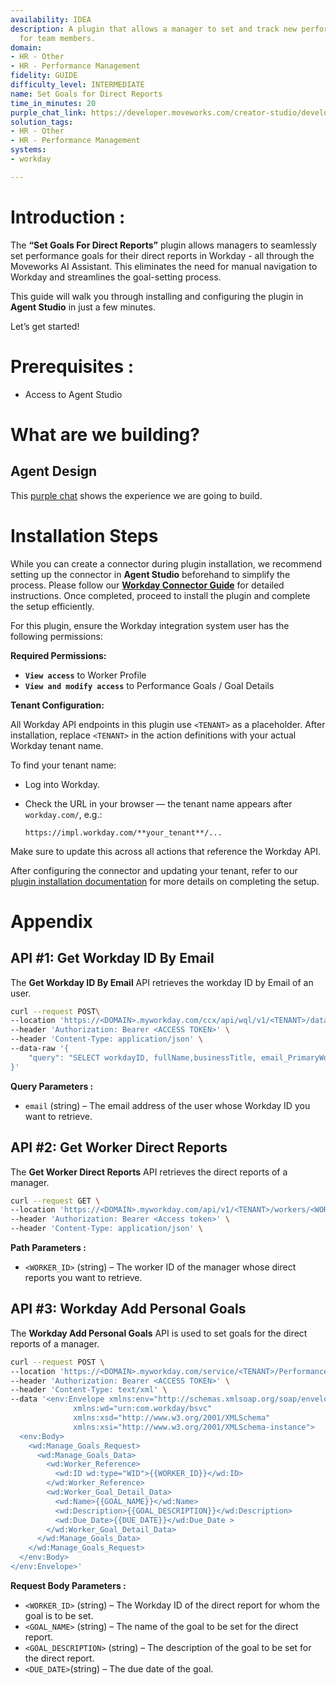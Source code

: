 ```yaml
---
availability: IDEA
description: A plugin that allows a manager to set and track new performance goals
  for team members.
domain:
- HR - Other
- HR - Performance Management
fidelity: GUIDE
difficulty_level: INTERMEDIATE
name: Set Goals for Direct Reports
time_in_minutes: 20
purple_chat_link: https://developer.moveworks.com/creator-studio/developer-tools/purple-chat/?conversation=%7B%22startTimestamp%22%3A%2211%3A43+AM%22%2C%22messages%22%3A%5B%7B%22role%22%3A%22user%22%2C%22parts%22%3A%5B%7B%22richText%22%3A%22%3Cp%3EI+need+to+set+performance+OKRs+for+Drew.%3Cbr%3E%3C%2Fp%3E%22%7D%5D%7D%2C%7B%22role%22%3A%22assistant%22%2C%22parts%22%3A%5B%7B%22richText%22%3A%22%3Cp%3EJust+to+clarify%2C+you%27re+referring+to+Drew+Downs%2C+your+report%2C+right%3F%3Cbr%3E%3Cbr%3EI+found+a+few+other+Drews+including%3Cbr%3E-+Drew+Smith%3Cbr%3E-+Drew+Ponce%3Cbr%3E-+Drew+Wei%3Cbr%3E%3C%2Fp%3E%22%7D%5D%7D%2C%7B%22role%22%3A%22user%22%2C%22parts%22%3A%5B%7B%22richText%22%3A%22%3Cp%3EYes%2C+I+want+to+set+a+goal+for+him+and+his+team+to+generate+3000+marketing+qualified+leads+this+half.%3Cbr%3E%3C%2Fp%3E%22%7D%5D%7D%2C%7B%22role%22%3A%22assistant%22%2C%22parts%22%3A%5B%7B%22richText%22%3A%22%3Cp%3EOkay%2C+I+can+update+his+OKRs+for+you.%3Cbr%3E%3C%2Fp%3E%22%7D%2C%7B%22richText%22%3A%22%3Cb%3E%3Cp%3EPlease+confirm+the+OKRs%3Cbr%3E%3C%2Fp%3E%3C%2Fb%3E%3Cbr%3E%3Cp%3E%3Cb%3EEmployee%3A+%3C%2Fb%3EDrew+Downs%3Cbr%3E%3Cb%3EOKR+Period%3C%2Fb%3E%3A+FY2026H1%3Cbr%3E%3Cb%3EObjective%3A+%3C%2Fb%3EIncrease+pipeline.%3Cbr%3E%3Cb%3EKey+Result%3A+%3C%2Fb%3EGenerate+3000+marketing+qualified+leads.%3Cbr%3E%3C%2Fp%3E%22%7D%2C%7B%22buttons%22%3A%5B%7B%22style%22%3A%22filled%22%2C%22buttonText%22%3A%22Add+OKR+to+Workday%22%7D%2C%7B%22style%22%3A%22outlined%22%2C%22buttonText%22%3A%22Edit+Details%22%7D%2C%7B%22style%22%3A%22outlined%22%2C%22buttonText%22%3A%22Cancel%22%7D%5D%7D%5D%7D%5D%7D
solution_tags:
- HR - Other
- HR - Performance Management
systems:
- workday

---
```

# **Introduction :**

The **“Set Goals For Direct Reports”** plugin allows managers to seamlessly set performance goals for their direct reports in Workday - all through the Moveworks AI Assistant. This eliminates the need for manual navigation to Workday and streamlines the goal-setting process.

This guide will walk you through installing and configuring the plugin in **Agent Studio** in just a few minutes.

Let’s get started!

# Prerequisites :

- Access to Agent Studio

# What are we building?

## **Agent Design**

This [purple chat](https://marketplace.moveworks.com/purple-chat?conversation=%7B%22startTimestamp%22%3A%2211%3A43+AM%22%2C%22messages%22%3A%5B%7B%22role%22%3A%22user%22%2C%22parts%22%3A%5B%7B%22richText%22%3A%22%3Cp%3EI+need+to+set+performance+OKRs+for+Drew.%3Cbr%3E%3C%2Fp%3E%22%7D%5D%7D%2C%7B%22role%22%3A%22assistant%22%2C%22parts%22%3A%5B%7B%22richText%22%3A%22%3Cp%3EJust+to+clarify%2C+you%27re+referring+to+Drew+Downs%2C+your+report%2C+right%3F%3Cbr%3E%3Cbr%3EI+found+a+few+other+Drews+including%3Cbr%3E-+Drew+Smith%3Cbr%3E-+Drew+Ponce%3Cbr%3E-+Drew+Wei%3Cbr%3E%3C%2Fp%3E%22%7D%5D%7D%2C%7B%22role%22%3A%22user%22%2C%22parts%22%3A%5B%7B%22richText%22%3A%22%3Cp%3EYes%2C+I+want+to+set+a+goal+for+him+and+his+team+to+generate+3000+marketing+qualified+leads+this+half.%3Cbr%3E%3C%2Fp%3E%22%7D%5D%7D%2C%7B%22role%22%3A%22assistant%22%2C%22parts%22%3A%5B%7B%22richText%22%3A%22%3Cp%3EOkay%2C+I+can+update+his+OKRs+for+you.%3Cbr%3E%3C%2Fp%3E%22%7D%2C%7B%22richText%22%3A%22%3Cb%3E%3Cp%3EPlease+confirm+the+OKRs%3Cbr%3E%3C%2Fp%3E%3C%2Fb%3E%3Cbr%3E%3Cp%3E%3Cb%3EEmployee%3A+%3C%2Fb%3EDrew+Downs%3Cbr%3E%3Cb%3EOKR+Period%3C%2Fb%3E%3A+FY2026H1%3Cbr%3E%3Cb%3EObjective%3A+%3C%2Fb%3EIncrease+pipeline.%3Cbr%3E%3Cb%3EKey+Result%3A+%3C%2Fb%3EGenerate+3000+marketing+qualified+leads.%3Cbr%3E%3C%2Fp%3E%22%7D%2C%7B%22buttons%22%3A%5B%7B%22style%22%3A%22filled%22%2C%22buttonText%22%3A%22Add+OKR+to+Workday%22%7D%2C%7B%22style%22%3A%22outlined%22%2C%22buttonText%22%3A%22Edit+Details%22%7D%2C%7B%22style%22%3A%22outlined%22%2C%22buttonText%22%3A%22Cancel%22%7D%5D%7D%5D%7D%5D%7D) shows the experience we are going to build.

# **Installation Steps**

While you can create a connector during plugin installation, we recommend setting up the connector in **Agent Studio** beforehand to simplify the process. Please follow our [**Workday Connector Guide**](https://marketplace.moveworks.com/connectors/workday?hist=home%2Cbrws#how-to-implement) for detailed instructions. Once completed, proceed to install the plugin and complete the setup efficiently.

For this plugin, ensure the Workday integration system user has the following permissions:

**Required Permissions:**

- **`View access`** to Worker Profile
- **`View and modify access`** to Performance Goals / Goal Details

**Tenant Configuration:**

All Workday API endpoints in this plugin use `<TENANT>` as a placeholder. After installation, replace `<TENANT>` in the action definitions with your actual Workday tenant name.

To find your tenant name:

- Log into Workday.
- Check the URL in your browser — the tenant name appears after `workday.com/`, e.g.:
    
    `https://impl.workday.com/**your_tenant**/...`
    

Make sure to update this across all actions that reference the Workday API.

After configuring the connector and updating your tenant, refer to our [plugin installation documentation](https://help.moveworks.com/docs/ai-agent-marketplace-installation) for more details on completing the setup.

# **Appendix**

## API #1: Get Workday ID By Email

The **Get Workday ID By Email** API retrieves the workday ID by Email of an user.

```bash
curl --request POST\
--location 'https://<DOMAIN>.myworkday.com/ccx/api/wql/v1/<TENANT>/data' \
--header 'Authorization: Bearer <ACCESS TOKEN>' \
--header 'Content-Type: application/json' \
--data-raw '{
    "query": "SELECT workdayID, fullName,businessTitle, email_PrimaryWorkOrPrimaryHome as email ,employeeID FROM allWorkers WHERE email_PrimaryWorkOrPrimaryHome = '\''{{email}}'\''"
}'
```

**Query Parameters :**

- `email`  (string) – The email address of the user whose Workday ID you want to retrieve.

## API #2: Get Worker Direct Reports

The **Get Worker Direct Reports** API retrieves the direct reports of a manager.

```bash
curl --request GET \
--location 'https://<DOMAIN>.myworkday.com/api/v1/<TENANT>/workers/<WORKER_ID>/directReports' \
--header 'Authorization: Bearer <Access token>' \
--header 'Content-Type: application/json' \
```

**Path Parameters :**

- `<WORKER_ID>` (string) – The worker ID of the manager whose direct reports you want to retrieve.

## API #3: Workday Add Personal Goals

The **Workday Add Personal Goals** API is used to set goals for the direct reports of a manager.

```bash
curl --request POST \
--location 'https://<DOMAIN>.myworkday.com/service/<TENANT>/Performance_Management/v42.1' \
--header 'Authorization: Bearer <ACCESS TOKEN>' \
--header 'Content-Type: text/xml' \
--data '<env:Envelope xmlns:env="http://schemas.xmlsoap.org/soap/envelope/"
              xmlns:wd="urn:com.workday/bsvc"
              xmlns:xsd="http://www.w3.org/2001/XMLSchema"
              xmlns:xsi="http://www.w3.org/2001/XMLSchema-instance">
  <env:Body>
    <wd:Manage_Goals_Request>
      <wd:Manage_Goals_Data>
        <wd:Worker_Reference>
          <wd:ID wd:type="WID">{{WORKER_ID}}</wd:ID>
        </wd:Worker_Reference>
        <wd:Worker_Goal_Detail_Data>
          <wd:Name>{{GOAL_NAME}}</wd:Name>
          <wd:Description>{{GOAL_DESCRIPTION}}</wd:Description>
          <wd:Due_Date>{{DUE_DATE}}</wd:Due_Date >
        </wd:Worker_Goal_Detail_Data>
      </wd:Manage_Goals_Data>
    </wd:Manage_Goals_Request>
  </env:Body>
</env:Envelope>'
```

**Request Body Parameters :**

- `<WORKER_ID>` (string) – The Workday ID of the direct report for whom the goal is to be set.
- `<GOAL_NAME>` (string) – The name of the goal to be set for the direct report.
- `<GOAL_DESCRIPTION>` (string) – The description of the goal to be set for the direct report.
- `<DUE_DATE>`(string) – The due date of the goal.
